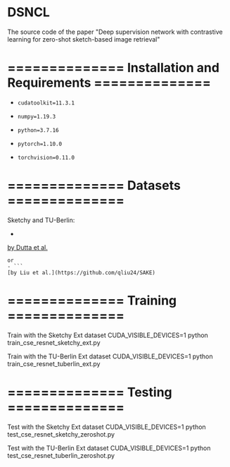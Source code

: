 # DSNCL
The source code of the paper "Deep supervision network with contrastive learning for zero-shot sketch-based image retrieval"

# ============== Installation and Requirements ==============

- ```
  cudatoolkit=11.3.1
  ```

- ```
  numpy=1.19.3
  ```

- ```
  python=3.7.16
  ```

- ```
  pytorch=1.10.0
  ```

- ```
  torchvision=0.11.0
  ```

# ============== Datasets ==============
Sketchy and TU-Berlin:
- ```
[by Dutta et al.](https://github.com/AnjanDutta/sem-pcyc)
  ```
or
- ```
[by Liu et al.](https://github.com/qliu24/SAKE)
  ```

# ============== Training ==============

Train with the Sketchy Ext dataset
CUDA_VISIBLE_DEVICES=1 python train_cse_resnet_sketchy_ext.py


Train with the TU-Berlin Ext dataset
CUDA_VISIBLE_DEVICES=1 python train_cse_resnet_tuberlin_ext.py


# ============== Testing ==============

Test with the Sketchy Ext dataset
CUDA_VISIBLE_DEVICES=1 python test_cse_resnet_sketchy_zeroshot.py


Test with the TU-Berlin Ext dataset
CUDA_VISIBLE_DEVICES=1 python test_cse_resnet_tuberlin_zeroshot.py
